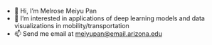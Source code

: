 - 👋 Hi, I’m Melrose Meiyu Pan
- 👀 I’m interested in applications of deep learning models and data visualizations in mobility/transportation
- 📫 Send me email at meiyupan@email.arizona.edu
